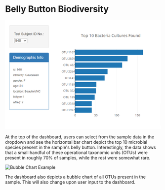# Belly Button Biodiversity

![Top of Dashboard](images/ex-topdash.png)

At the top of the dashboard, users can select from the sample data in the dropdown and see the horizontal bar chart depict the top 10 microbial species present in the sample's belly button. Interestingly, the data shows that a small handful of these operational taxonomic units (OTUs) were present in roughly 70% of samples, while the rest were somewhat rare.

![Bubble Chart Example](images/ex-bubble.png)

The dashboard also depicts a bubble chart of all OTUs present in the sample. This will also change upon user input to the dashboard.

